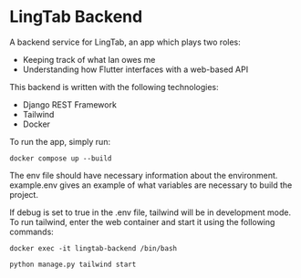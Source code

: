 # LingTab Backend

A backend service for LingTab, an app which plays two roles:

-   Keeping track of what Ian owes me
-   Understanding how Flutter interfaces with a web-based API

This backend is written with the following technologies:

-   Django REST Framework
-   Tailwind
-   Docker

To run the app, simply run:

```
docker compose up --build
```

The env file should have necessary information about the environment. example.env gives an example of what variables are necessary to build the project.

If debug is set to true in the .env file, tailwind will be in development mode. To run tailwind, enter the web container and start it using the following commands:

```
docker exec -it lingtab-backend /bin/bash
```

```
python manage.py tailwind start
```

